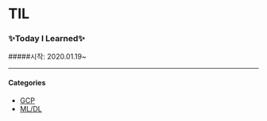 # TIL
### ✨Today I Learned✨  
#####시작: 2020.01.19~  

----

#### **Categories**
* [GCP](https://github.com/yskim0/TIL/tree/master/GCP)
* [ML/DL](https://github.com/yskim0/TIL/tree/master/ML_DL)